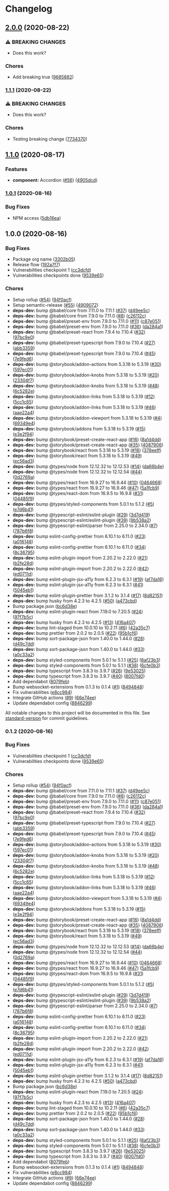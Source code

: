 # Changelog

## [2.0.0](https://github.com/kunalnagar/react-component-library/compare/v1.1.1...v2.0.0) (2020-08-22)


### ⚠ BREAKING CHANGES

* Does this work?

### Chores

* Add breaking true ([9685882](https://github.com/kunalnagar/react-component-library/commit/96858828870d52f9176a39b9a1e509244be64c01))

### [1.1.1](https://github.com/kunalnagar/react-component-library/compare/v1.1.0...v1.1.1) (2020-08-22)


### ⚠ BREAKING CHANGES

* Does this work?

### Chores

* Testing breaking change ([7734370](https://github.com/kunalnagar/react-component-library/commit/77343709737057253e46df0ff4c23850a3af4f07))

## [1.1.0](https://github.com/kunalnagar/react-component-library/compare/v1.0.1...v1.1.0) (2020-08-17)


### Features

* **component:** Accordion ([#56](https://github.com/kunalnagar/react-component-library/issues/56)) ([4905dcd](https://github.com/kunalnagar/react-component-library/commit/4905dcd6440b73d9df2d269ed72d3bb2bff56d9a))

### [1.0.1](https://github.com/kunalnagar/react-component-library/compare/v1.0.0...v1.0.1) (2020-08-16)


### Bug Fixes

* NPM access ([5db16ea](https://github.com/kunalnagar/react-component-library/commit/5db16ea5a29f6f6d038af2d4442d405402c6b041))

## 1.0.0 (2020-08-16)


### Bug Fixes

* Package org name ([3302b05](https://github.com/kunalnagar/react-component-library/commit/3302b05c66199693e786979dfcb57d246f8311f0))
* Release flow ([192a7f7](https://github.com/kunalnagar/react-component-library/commit/192a7f7cfd0b30968900459e4d18aa375e6a25f8))
* Vulnerabilities checkpoint 1 ([cc3dcfd](https://github.com/kunalnagar/react-component-library/commit/cc3dcfda9423a307e07b4660689b534792101dd3))
* Vulnerabilities checkpoints done ([9539e65](https://github.com/kunalnagar/react-component-library/commit/9539e6577f6ba9a02eb9757f157c829da27f295d))


### Chores

* Setup rollup ([#54](https://github.com/kunalnagar/react-component-library/issues/54)) ([94f0acf](https://github.com/kunalnagar/react-component-library/commit/94f0acfd660d692db726b1ffa4c4b9bbedab78bf))
* Setup semantic-release ([#55](https://github.com/kunalnagar/react-component-library/issues/55)) ([4909072](https://github.com/kunalnagar/react-component-library/commit/490907264889375c6d714b31b1598b7ac77fbf90))
* **deps-dev:** bump @babel/core from 7.11.0 to 7.11.1 ([#37](https://github.com/kunalnagar/react-component-library/issues/37)) ([d49ee5c](https://github.com/kunalnagar/react-component-library/commit/d49ee5c59b7cbb28ba5617f7cb2f05b8f2298cae))
* **deps-dev:** bump @babel/core from 7.9.0 to 7.11.0 ([#8](https://github.com/kunalnagar/react-component-library/issues/8)) ([c26112c](https://github.com/kunalnagar/react-component-library/commit/c26112c795fdcb3feccc302145de2a1030e27605))
* **deps-dev:** bump @babel/preset-env from 7.9.0 to 7.11.0 ([#11](https://github.com/kunalnagar/react-component-library/issues/11)) ([c87e051](https://github.com/kunalnagar/react-component-library/commit/c87e051c2e40e774c3303daa958350f2650cf452))
* **deps-dev:** bump @babel/preset-env from 7.9.0 to 7.11.0 ([#36](https://github.com/kunalnagar/react-component-library/issues/36)) ([da284a1](https://github.com/kunalnagar/react-component-library/commit/da284a1b38a6360a068455842174829e18090aa8))
* **deps-dev:** bump @babel/preset-react from 7.9.4 to 7.10.4 ([#32](https://github.com/kunalnagar/react-component-library/issues/32)) ([97bc9e0](https://github.com/kunalnagar/react-component-library/commit/97bc9e00178f6998001da8901772e7cd26f9b041))
* **deps-dev:** bump @babel/preset-typescript from 7.9.0 to 7.10.4 ([#27](https://github.com/kunalnagar/react-component-library/issues/27)) ([abb3359](https://github.com/kunalnagar/react-component-library/commit/abb33596191a12f7ed8b0a50715f1ba6d852e4cb))
* **deps-dev:** bump @babel/preset-typescript from 7.9.0 to 7.10.4 ([#45](https://github.com/kunalnagar/react-component-library/issues/45)) ([7e9fed6](https://github.com/kunalnagar/react-component-library/commit/7e9fed61f686c83c6ea55d6f0c28d21265e1099e))
* **deps-dev:** bump @storybook/addon-actions from 5.3.18 to 5.3.19 ([#30](https://github.com/kunalnagar/react-component-library/issues/30)) ([597ec01](https://github.com/kunalnagar/react-component-library/commit/597ec01594d5908b3fd95076b853a37cabde04a8))
* **deps-dev:** bump @storybook/addon-knobs from 5.3.18 to 5.3.19 ([#20](https://github.com/kunalnagar/react-component-library/issues/20)) ([23304f7](https://github.com/kunalnagar/react-component-library/commit/23304f751a839fdac46b649fdfe6d158b2372ecf))
* **deps-dev:** bump @storybook/addon-knobs from 5.3.18 to 5.3.19 ([#48](https://github.com/kunalnagar/react-component-library/issues/48)) ([6c5282e](https://github.com/kunalnagar/react-component-library/commit/6c5282edcb7ef501cd5ef7b7cccc600206222371))
* **deps-dev:** bump @storybook/addon-links from 5.3.18 to 5.3.19 ([#12](https://github.com/kunalnagar/react-component-library/issues/12)) ([5cc1c65](https://github.com/kunalnagar/react-component-library/commit/5cc1c65a305a571633915dd893a8e6742550072a))
* **deps-dev:** bump @storybook/addon-links from 5.3.18 to 5.3.19 ([#46](https://github.com/kunalnagar/react-component-library/issues/46)) ([aae22a4](https://github.com/kunalnagar/react-component-library/commit/aae22a4b45c77c316edba275c6cbc9d3dfbb905a))
* **deps-dev:** bump @storybook/addon-viewport from 5.3.18 to 5.3.19 ([#4](https://github.com/kunalnagar/react-component-library/issues/4)) ([69349e4](https://github.com/kunalnagar/react-component-library/commit/69349e42aa3bdc1595205a31cb4a15437b0dee6c))
* **deps-dev:** bump @storybook/addons from 5.3.18 to 5.3.19 ([#15](https://github.com/kunalnagar/react-component-library/issues/15)) ([e3e2f94](https://github.com/kunalnagar/react-component-library/commit/e3e2f94040ed930396bdac89aa03d19d0bfd58a4))
* **deps-dev:** bump @storybook/preset-create-react-app ([#16](https://github.com/kunalnagar/react-component-library/issues/16)) ([8a1d4dd](https://github.com/kunalnagar/react-component-library/commit/8a1d4dd1b205f1997515ff205c102165f5d0366e))
* **deps-dev:** bump @storybook/preset-create-react-app ([#35](https://github.com/kunalnagar/react-component-library/issues/35)) ([4087906](https://github.com/kunalnagar/react-component-library/commit/40879060f55845ebd9d3b94fb7ba3f7906738586))
* **deps-dev:** bump @storybook/react from 5.3.18 to 5.3.19 ([#18](https://github.com/kunalnagar/react-component-library/issues/18)) ([378eeff](https://github.com/kunalnagar/react-component-library/commit/378eeff35e9d9dc4b84dcdbfc310a8c6c99b8c16))
* **deps-dev:** bump @storybook/react from 5.3.18 to 5.3.19 ([#49](https://github.com/kunalnagar/react-component-library/issues/49)) ([ec56ad3](https://github.com/kunalnagar/react-component-library/commit/ec56ad3a80401f2432f7b4243d2817c1dc100cbf))
* **deps-dev:** bump @types/node from 12.12.32 to 12.12.53 ([#14](https://github.com/kunalnagar/react-component-library/issues/14)) ([da66b4e](https://github.com/kunalnagar/react-component-library/commit/da66b4e22d2b24758169395def2cf33ded962be6))
* **deps-dev:** bump @types/node from 12.12.32 to 12.12.54 ([#44](https://github.com/kunalnagar/react-component-library/issues/44)) ([0d2769a](https://github.com/kunalnagar/react-component-library/commit/0d2769ad4ca7d0b8f7239855fe3ac43381c1f507))
* **deps-dev:** bump @types/react from 16.9.27 to 16.9.44 ([#10](https://github.com/kunalnagar/react-component-library/issues/10)) ([0464668](https://github.com/kunalnagar/react-component-library/commit/0464668852ed8fc6252a43bd06ecf325bc49f691))
* **deps-dev:** bump @types/react from 16.9.27 to 16.9.46 ([#47](https://github.com/kunalnagar/react-component-library/issues/47)) ([5a1fcb9](https://github.com/kunalnagar/react-component-library/commit/5a1fcb97e80ee5f36fa8f7656dd0a40b8248a790))
* **deps-dev:** bump @types/react-dom from 16.9.5 to 16.9.8 ([#31](https://github.com/kunalnagar/react-component-library/issues/31)) ([04485f9](https://github.com/kunalnagar/react-component-library/commit/04485f95c25da75441ff8c0ea8fd59bcf2bc2722))
* **deps-dev:** bump @types/styled-components from 5.0.1 to 5.1.2 ([#5](https://github.com/kunalnagar/react-component-library/issues/5)) ([e7d6b41](https://github.com/kunalnagar/react-component-library/commit/e7d6b41769bc7b3573d9a6324ce5dd814cadf38d))
* **deps-dev:** bump @typescript-eslint/eslint-plugin ([#29](https://github.com/kunalnagar/react-component-library/issues/29)) ([3d7d419](https://github.com/kunalnagar/react-component-library/commit/3d7d41994e5c5f3b61e353f0fe1bcdadb02c47bb))
* **deps-dev:** bump @typescript-eslint/eslint-plugin ([#39](https://github.com/kunalnagar/react-component-library/issues/39)) ([9b538a2](https://github.com/kunalnagar/react-component-library/commit/9b538a237c13a1c80d8627875c17ef980572590b))
* **deps-dev:** bump @typescript-eslint/parser from 2.25.0 to 2.34.0 ([#7](https://github.com/kunalnagar/react-component-library/issues/7)) ([787b6f8](https://github.com/kunalnagar/react-component-library/commit/787b6f82f8d68c4c2e9f0769a1c93ab3ce8420f9))
* **deps-dev:** bump eslint-config-prettier from 6.10.1 to 6.11.0 ([#23](https://github.com/kunalnagar/react-component-library/issues/23)) ([a016148](https://github.com/kunalnagar/react-component-library/commit/a01614874bf5dc7a71c63c5c58d1821f2413fb31))
* **deps-dev:** bump eslint-config-prettier from 6.10.1 to 6.11.0 ([#34](https://github.com/kunalnagar/react-component-library/issues/34)) ([8c36795](https://github.com/kunalnagar/react-component-library/commit/8c36795106b8674bb3342bc26aeb2ce0d0bd5df1))
* **deps-dev:** bump eslint-plugin-import from 2.20.2 to 2.22.0 ([#21](https://github.com/kunalnagar/react-component-library/issues/21)) ([b2fe28d](https://github.com/kunalnagar/react-component-library/commit/b2fe28d8a026179d841aa2aef8b56075bbd5af91))
* **deps-dev:** bump eslint-plugin-import from 2.20.2 to 2.22.0 ([#42](https://github.com/kunalnagar/react-component-library/issues/42)) ([ed0711d](https://github.com/kunalnagar/react-component-library/commit/ed0711d88dd781897e5614f01d5aad278a44a52b))
* **deps-dev:** bump eslint-plugin-jsx-a11y from 6.2.3 to 6.3.1 ([#19](https://github.com/kunalnagar/react-component-library/issues/19)) ([af7da16](https://github.com/kunalnagar/react-component-library/commit/af7da16b3823f8041f49b3fc173526be0de86b90))
* **deps-dev:** bump eslint-plugin-jsx-a11y from 6.2.3 to 6.3.1 ([#41](https://github.com/kunalnagar/react-component-library/issues/41)) ([5045eb1](https://github.com/kunalnagar/react-component-library/commit/5045eb180440029c68a1e00dfe453ee73d9f2d1e))
* **deps-dev:** bump eslint-plugin-prettier from 3.1.2 to 3.1.4 ([#17](https://github.com/kunalnagar/react-component-library/issues/17)) ([8d82151](https://github.com/kunalnagar/react-component-library/commit/8d821512936aff92ddbdea3ab3a58a540d1dc387))
* **deps-dev:** bump husky from 4.2.3 to 4.2.5 ([#50](https://github.com/kunalnagar/react-component-library/issues/50)) ([a473cbd](https://github.com/kunalnagar/react-component-library/commit/a473cbd713fa85a55814e6ba02c54f4c268668ed))
* Bump package.json ([bc6d38e](https://github.com/kunalnagar/react-component-library/commit/bc6d38e4515dee58c21fd4b595436734c5ff4d4d))
* **deps-dev:** bump eslint-plugin-react from 7.19.0 to 7.20.5 ([#24](https://github.com/kunalnagar/react-component-library/issues/24)) ([97f7b5c](https://github.com/kunalnagar/react-component-library/commit/97f7b5c8fbdd53dae76657a2bda37c7916b3d634))
* **deps-dev:** bump husky from 4.2.3 to 4.2.5 ([#13](https://github.com/kunalnagar/react-component-library/issues/13)) ([416a407](https://github.com/kunalnagar/react-component-library/commit/416a4071cfad71340038862e48eeb54c1ced82d1))
* **deps-dev:** bump lint-staged from 10.0.10 to 10.2.11 ([#6](https://github.com/kunalnagar/react-component-library/issues/6)) ([42a35c7](https://github.com/kunalnagar/react-component-library/commit/42a35c7b9b6cade5682582b71e44f48bac03e1cc))
* **deps-dev:** bump prettier from 2.0.2 to 2.0.5 ([#22](https://github.com/kunalnagar/react-component-library/issues/22)) ([95b1cf6](https://github.com/kunalnagar/react-component-library/commit/95b1cf62a1d7b21f37d026ee2722bdc21bfcc007))
* **deps-dev:** bump sort-package-json from 1.40.0 to 1.44.0 ([#28](https://github.com/kunalnagar/react-component-library/issues/28)) ([d49c7dd](https://github.com/kunalnagar/react-component-library/commit/d49c7ddc4fae637fa14276c7d8bdebdffe6aa8a2))
* **deps-dev:** bump sort-package-json from 1.40.0 to 1.44.0 ([#33](https://github.com/kunalnagar/react-component-library/issues/33)) ([a0c33a2](https://github.com/kunalnagar/react-component-library/commit/a0c33a2e7f114e25aae03706a674b4ebd503d827))
* **deps-dev:** bump styled-components from 5.0.1 to 5.1.1 ([#25](https://github.com/kunalnagar/react-component-library/issues/25)) ([8af23b3](https://github.com/kunalnagar/react-component-library/commit/8af23b3a86ec0d28c657c64f2d85ad6e2c7732ed))
* **deps-dev:** bump styled-components from 5.0.1 to 5.1.1 ([#38](https://github.com/kunalnagar/react-component-library/issues/38)) ([6cfe0b3](https://github.com/kunalnagar/react-component-library/commit/6cfe0b394e14e50a4bb41e5ebe800901fb831e4e))
* **deps-dev:** bump typescript from 3.8.3 to 3.9.7 ([#26](https://github.com/kunalnagar/react-component-library/issues/26)) ([9e53025](https://github.com/kunalnagar/react-component-library/commit/9e5302547c0cc1d0ae2933fb5a896a79b0654b8c))
* **deps-dev:** bump typescript from 3.8.3 to 3.9.7 ([#40](https://github.com/kunalnagar/react-component-library/issues/40)) ([8007fd0](https://github.com/kunalnagar/react-component-library/commit/8007fd00e39640c91778b0e5d0f2c72d279a5c43))
* Add dependabot ([8079feb](https://github.com/kunalnagar/react-component-library/commit/8079feb5c3427eb6e224fe2b880f3b800bb858c3))
* Bump websocket-extensions from 0.1.3 to 0.1.4 ([#1](https://github.com/kunalnagar/react-component-library/issues/1)) ([8494848](https://github.com/kunalnagar/react-component-library/commit/849484807b31658a508a80b7961606f245954fd0))
* Fix vulnerabilities ([e8cc984](https://github.com/kunalnagar/react-component-library/commit/e8cc98496fe9528b5e75b4eb06ca7e5fa3dd4656))
* Integrate GitHub actions ([#9](https://github.com/kunalnagar/react-component-library/issues/9)) ([66e74ee](https://github.com/kunalnagar/react-component-library/commit/66e74ee24f8b75c881305e16e7dc99d72c40c202))
* Update dependabot config ([8846299](https://github.com/kunalnagar/react-component-library/commit/88462990b3503e983e18527ad53d3ced03938039))

All notable changes to this project will be documented in this file. See [standard-version](https://github.com/conventional-changelog/standard-version) for commit guidelines.

### 0.1.2 (2020-08-16)


### Bug Fixes

* Vulnerabilities checkpoint 1 ([cc3dcfd](https://github.com/kunalnagar/react-component-library/commit/cc3dcfda9423a307e07b4660689b534792101dd3))
* Vulnerabilities checkpoints done ([9539e65](https://github.com/kunalnagar/react-component-library/commit/9539e6577f6ba9a02eb9757f157c829da27f295d))


### Chores

* Setup rollup ([#54](https://github.com/kunalnagar/react-component-library/issues/54)) ([94f0acf](https://github.com/kunalnagar/react-component-library/commit/94f0acfd660d692db726b1ffa4c4b9bbedab78bf))
* **deps-dev:** bump @babel/core from 7.11.0 to 7.11.1 ([#37](https://github.com/kunalnagar/react-component-library/issues/37)) ([d49ee5c](https://github.com/kunalnagar/react-component-library/commit/d49ee5c59b7cbb28ba5617f7cb2f05b8f2298cae))
* **deps-dev:** bump @babel/core from 7.9.0 to 7.11.0 ([#8](https://github.com/kunalnagar/react-component-library/issues/8)) ([c26112c](https://github.com/kunalnagar/react-component-library/commit/c26112c795fdcb3feccc302145de2a1030e27605))
* **deps-dev:** bump @babel/preset-env from 7.9.0 to 7.11.0 ([#11](https://github.com/kunalnagar/react-component-library/issues/11)) ([c87e051](https://github.com/kunalnagar/react-component-library/commit/c87e051c2e40e774c3303daa958350f2650cf452))
* **deps-dev:** bump @babel/preset-env from 7.9.0 to 7.11.0 ([#36](https://github.com/kunalnagar/react-component-library/issues/36)) ([da284a1](https://github.com/kunalnagar/react-component-library/commit/da284a1b38a6360a068455842174829e18090aa8))
* **deps-dev:** bump @babel/preset-react from 7.9.4 to 7.10.4 ([#32](https://github.com/kunalnagar/react-component-library/issues/32)) ([97bc9e0](https://github.com/kunalnagar/react-component-library/commit/97bc9e00178f6998001da8901772e7cd26f9b041))
* **deps-dev:** bump @babel/preset-typescript from 7.9.0 to 7.10.4 ([#27](https://github.com/kunalnagar/react-component-library/issues/27)) ([abb3359](https://github.com/kunalnagar/react-component-library/commit/abb33596191a12f7ed8b0a50715f1ba6d852e4cb))
* **deps-dev:** bump @babel/preset-typescript from 7.9.0 to 7.10.4 ([#45](https://github.com/kunalnagar/react-component-library/issues/45)) ([7e9fed6](https://github.com/kunalnagar/react-component-library/commit/7e9fed61f686c83c6ea55d6f0c28d21265e1099e))
* **deps-dev:** bump @storybook/addon-actions from 5.3.18 to 5.3.19 ([#30](https://github.com/kunalnagar/react-component-library/issues/30)) ([597ec01](https://github.com/kunalnagar/react-component-library/commit/597ec01594d5908b3fd95076b853a37cabde04a8))
* **deps-dev:** bump @storybook/addon-knobs from 5.3.18 to 5.3.19 ([#20](https://github.com/kunalnagar/react-component-library/issues/20)) ([23304f7](https://github.com/kunalnagar/react-component-library/commit/23304f751a839fdac46b649fdfe6d158b2372ecf))
* **deps-dev:** bump @storybook/addon-knobs from 5.3.18 to 5.3.19 ([#48](https://github.com/kunalnagar/react-component-library/issues/48)) ([6c5282e](https://github.com/kunalnagar/react-component-library/commit/6c5282edcb7ef501cd5ef7b7cccc600206222371))
* **deps-dev:** bump @storybook/addon-links from 5.3.18 to 5.3.19 ([#12](https://github.com/kunalnagar/react-component-library/issues/12)) ([5cc1c65](https://github.com/kunalnagar/react-component-library/commit/5cc1c65a305a571633915dd893a8e6742550072a))
* **deps-dev:** bump @storybook/addon-links from 5.3.18 to 5.3.19 ([#46](https://github.com/kunalnagar/react-component-library/issues/46)) ([aae22a4](https://github.com/kunalnagar/react-component-library/commit/aae22a4b45c77c316edba275c6cbc9d3dfbb905a))
* **deps-dev:** bump @storybook/addon-viewport from 5.3.18 to 5.3.19 ([#4](https://github.com/kunalnagar/react-component-library/issues/4)) ([69349e4](https://github.com/kunalnagar/react-component-library/commit/69349e42aa3bdc1595205a31cb4a15437b0dee6c))
* **deps-dev:** bump @storybook/addons from 5.3.18 to 5.3.19 ([#15](https://github.com/kunalnagar/react-component-library/issues/15)) ([e3e2f94](https://github.com/kunalnagar/react-component-library/commit/e3e2f94040ed930396bdac89aa03d19d0bfd58a4))
* **deps-dev:** bump @storybook/preset-create-react-app ([#16](https://github.com/kunalnagar/react-component-library/issues/16)) ([8a1d4dd](https://github.com/kunalnagar/react-component-library/commit/8a1d4dd1b205f1997515ff205c102165f5d0366e))
* **deps-dev:** bump @storybook/preset-create-react-app ([#35](https://github.com/kunalnagar/react-component-library/issues/35)) ([4087906](https://github.com/kunalnagar/react-component-library/commit/40879060f55845ebd9d3b94fb7ba3f7906738586))
* **deps-dev:** bump @storybook/react from 5.3.18 to 5.3.19 ([#18](https://github.com/kunalnagar/react-component-library/issues/18)) ([378eeff](https://github.com/kunalnagar/react-component-library/commit/378eeff35e9d9dc4b84dcdbfc310a8c6c99b8c16))
* **deps-dev:** bump @storybook/react from 5.3.18 to 5.3.19 ([#49](https://github.com/kunalnagar/react-component-library/issues/49)) ([ec56ad3](https://github.com/kunalnagar/react-component-library/commit/ec56ad3a80401f2432f7b4243d2817c1dc100cbf))
* **deps-dev:** bump @types/node from 12.12.32 to 12.12.53 ([#14](https://github.com/kunalnagar/react-component-library/issues/14)) ([da66b4e](https://github.com/kunalnagar/react-component-library/commit/da66b4e22d2b24758169395def2cf33ded962be6))
* **deps-dev:** bump @types/node from 12.12.32 to 12.12.54 ([#44](https://github.com/kunalnagar/react-component-library/issues/44)) ([0d2769a](https://github.com/kunalnagar/react-component-library/commit/0d2769ad4ca7d0b8f7239855fe3ac43381c1f507))
* **deps-dev:** bump @types/react from 16.9.27 to 16.9.44 ([#10](https://github.com/kunalnagar/react-component-library/issues/10)) ([0464668](https://github.com/kunalnagar/react-component-library/commit/0464668852ed8fc6252a43bd06ecf325bc49f691))
* **deps-dev:** bump @types/react from 16.9.27 to 16.9.46 ([#47](https://github.com/kunalnagar/react-component-library/issues/47)) ([5a1fcb9](https://github.com/kunalnagar/react-component-library/commit/5a1fcb97e80ee5f36fa8f7656dd0a40b8248a790))
* **deps-dev:** bump @types/react-dom from 16.9.5 to 16.9.8 ([#31](https://github.com/kunalnagar/react-component-library/issues/31)) ([04485f9](https://github.com/kunalnagar/react-component-library/commit/04485f95c25da75441ff8c0ea8fd59bcf2bc2722))
* **deps-dev:** bump @types/styled-components from 5.0.1 to 5.1.2 ([#5](https://github.com/kunalnagar/react-component-library/issues/5)) ([e7d6b41](https://github.com/kunalnagar/react-component-library/commit/e7d6b41769bc7b3573d9a6324ce5dd814cadf38d))
* **deps-dev:** bump @typescript-eslint/eslint-plugin ([#29](https://github.com/kunalnagar/react-component-library/issues/29)) ([3d7d419](https://github.com/kunalnagar/react-component-library/commit/3d7d41994e5c5f3b61e353f0fe1bcdadb02c47bb))
* **deps-dev:** bump @typescript-eslint/eslint-plugin ([#39](https://github.com/kunalnagar/react-component-library/issues/39)) ([9b538a2](https://github.com/kunalnagar/react-component-library/commit/9b538a237c13a1c80d8627875c17ef980572590b))
* **deps-dev:** bump @typescript-eslint/parser from 2.25.0 to 2.34.0 ([#7](https://github.com/kunalnagar/react-component-library/issues/7)) ([787b6f8](https://github.com/kunalnagar/react-component-library/commit/787b6f82f8d68c4c2e9f0769a1c93ab3ce8420f9))
* **deps-dev:** bump eslint-config-prettier from 6.10.1 to 6.11.0 ([#23](https://github.com/kunalnagar/react-component-library/issues/23)) ([a016148](https://github.com/kunalnagar/react-component-library/commit/a01614874bf5dc7a71c63c5c58d1821f2413fb31))
* **deps-dev:** bump eslint-config-prettier from 6.10.1 to 6.11.0 ([#34](https://github.com/kunalnagar/react-component-library/issues/34)) ([8c36795](https://github.com/kunalnagar/react-component-library/commit/8c36795106b8674bb3342bc26aeb2ce0d0bd5df1))
* **deps-dev:** bump eslint-plugin-import from 2.20.2 to 2.22.0 ([#21](https://github.com/kunalnagar/react-component-library/issues/21)) ([b2fe28d](https://github.com/kunalnagar/react-component-library/commit/b2fe28d8a026179d841aa2aef8b56075bbd5af91))
* **deps-dev:** bump eslint-plugin-import from 2.20.2 to 2.22.0 ([#42](https://github.com/kunalnagar/react-component-library/issues/42)) ([ed0711d](https://github.com/kunalnagar/react-component-library/commit/ed0711d88dd781897e5614f01d5aad278a44a52b))
* **deps-dev:** bump eslint-plugin-jsx-a11y from 6.2.3 to 6.3.1 ([#19](https://github.com/kunalnagar/react-component-library/issues/19)) ([af7da16](https://github.com/kunalnagar/react-component-library/commit/af7da16b3823f8041f49b3fc173526be0de86b90))
* **deps-dev:** bump eslint-plugin-jsx-a11y from 6.2.3 to 6.3.1 ([#41](https://github.com/kunalnagar/react-component-library/issues/41)) ([5045eb1](https://github.com/kunalnagar/react-component-library/commit/5045eb180440029c68a1e00dfe453ee73d9f2d1e))
* **deps-dev:** bump eslint-plugin-prettier from 3.1.2 to 3.1.4 ([#17](https://github.com/kunalnagar/react-component-library/issues/17)) ([8d82151](https://github.com/kunalnagar/react-component-library/commit/8d821512936aff92ddbdea3ab3a58a540d1dc387))
* **deps-dev:** bump husky from 4.2.3 to 4.2.5 ([#50](https://github.com/kunalnagar/react-component-library/issues/50)) ([a473cbd](https://github.com/kunalnagar/react-component-library/commit/a473cbd713fa85a55814e6ba02c54f4c268668ed))
* Bump package.json ([bc6d38e](https://github.com/kunalnagar/react-component-library/commit/bc6d38e4515dee58c21fd4b595436734c5ff4d4d))
* **deps-dev:** bump eslint-plugin-react from 7.19.0 to 7.20.5 ([#24](https://github.com/kunalnagar/react-component-library/issues/24)) ([97f7b5c](https://github.com/kunalnagar/react-component-library/commit/97f7b5c8fbdd53dae76657a2bda37c7916b3d634))
* **deps-dev:** bump husky from 4.2.3 to 4.2.5 ([#13](https://github.com/kunalnagar/react-component-library/issues/13)) ([416a407](https://github.com/kunalnagar/react-component-library/commit/416a4071cfad71340038862e48eeb54c1ced82d1))
* **deps-dev:** bump lint-staged from 10.0.10 to 10.2.11 ([#6](https://github.com/kunalnagar/react-component-library/issues/6)) ([42a35c7](https://github.com/kunalnagar/react-component-library/commit/42a35c7b9b6cade5682582b71e44f48bac03e1cc))
* **deps-dev:** bump prettier from 2.0.2 to 2.0.5 ([#22](https://github.com/kunalnagar/react-component-library/issues/22)) ([95b1cf6](https://github.com/kunalnagar/react-component-library/commit/95b1cf62a1d7b21f37d026ee2722bdc21bfcc007))
* **deps-dev:** bump sort-package-json from 1.40.0 to 1.44.0 ([#28](https://github.com/kunalnagar/react-component-library/issues/28)) ([d49c7dd](https://github.com/kunalnagar/react-component-library/commit/d49c7ddc4fae637fa14276c7d8bdebdffe6aa8a2))
* **deps-dev:** bump sort-package-json from 1.40.0 to 1.44.0 ([#33](https://github.com/kunalnagar/react-component-library/issues/33)) ([a0c33a2](https://github.com/kunalnagar/react-component-library/commit/a0c33a2e7f114e25aae03706a674b4ebd503d827))
* **deps-dev:** bump styled-components from 5.0.1 to 5.1.1 ([#25](https://github.com/kunalnagar/react-component-library/issues/25)) ([8af23b3](https://github.com/kunalnagar/react-component-library/commit/8af23b3a86ec0d28c657c64f2d85ad6e2c7732ed))
* **deps-dev:** bump styled-components from 5.0.1 to 5.1.1 ([#38](https://github.com/kunalnagar/react-component-library/issues/38)) ([6cfe0b3](https://github.com/kunalnagar/react-component-library/commit/6cfe0b394e14e50a4bb41e5ebe800901fb831e4e))
* **deps-dev:** bump typescript from 3.8.3 to 3.9.7 ([#26](https://github.com/kunalnagar/react-component-library/issues/26)) ([9e53025](https://github.com/kunalnagar/react-component-library/commit/9e5302547c0cc1d0ae2933fb5a896a79b0654b8c))
* **deps-dev:** bump typescript from 3.8.3 to 3.9.7 ([#40](https://github.com/kunalnagar/react-component-library/issues/40)) ([8007fd0](https://github.com/kunalnagar/react-component-library/commit/8007fd00e39640c91778b0e5d0f2c72d279a5c43))
* Add dependabot ([8079feb](https://github.com/kunalnagar/react-component-library/commit/8079feb5c3427eb6e224fe2b880f3b800bb858c3))
* Bump websocket-extensions from 0.1.3 to 0.1.4 ([#1](https://github.com/kunalnagar/react-component-library/issues/1)) ([8494848](https://github.com/kunalnagar/react-component-library/commit/849484807b31658a508a80b7961606f245954fd0))
* Fix vulnerabilities ([e8cc984](https://github.com/kunalnagar/react-component-library/commit/e8cc98496fe9528b5e75b4eb06ca7e5fa3dd4656))
* Integrate GitHub actions ([#9](https://github.com/kunalnagar/react-component-library/issues/9)) ([66e74ee](https://github.com/kunalnagar/react-component-library/commit/66e74ee24f8b75c881305e16e7dc99d72c40c202))
* Update dependabot config ([8846299](https://github.com/kunalnagar/react-component-library/commit/88462990b3503e983e18527ad53d3ced03938039))
